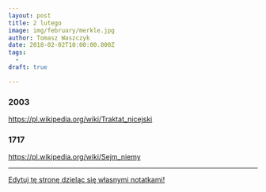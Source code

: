 ```yaml
---
layout: post
title: 2 lutego
image: img/february/merkle.jpg
author: Tomasz Waszczyk
date: 2018-02-02T10:00:00.000Z
tags:
  - 
draft: true

---
```


### 2003

https://pl.wikipedia.org/wiki/Traktat_nicejski

### 1717

https://pl.wikipedia.org/wiki/Sejm_niemy

---

<a href="https://github.com/TomaszWaszczyk/historia.waszczyk.com/edit/master/src/content/february-2.md" target="_blank">Edytuj tę stronę dzieląc się własnymi notatkami!</a>
